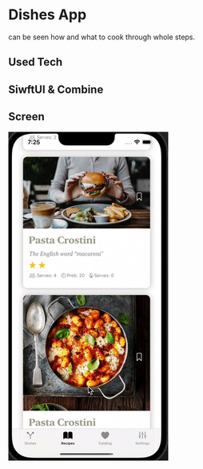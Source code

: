 <h1> Dishes App</h1>

can be seen how and what to cook through whole steps.

<h2> Used Tech<h2>

SiwftUI & Combine 

<h2> Screen </h2>

![](screen.gif)
